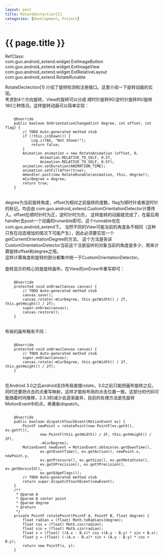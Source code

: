 ```yaml
---
layout: post
title: RotateDectection[2]
categories: [Development, Project]
---
```


{{ page.title }}
================

RefClass:</br>
	com.guo.android_extend.widget.ExtImageButton</br>
	com.guo.android_extend.widget.ExtImageView</br>
	com.guo.android_extend.widget.ExtRelativeLayout</br>
	com.guo.android_extend.RotateRunable</br>
	
RotateDectection[1] 介绍了旋转检测和注册接口。这里介绍一下旋转动画的实现。</br>
考虑到4个方向旋转，View的旋转可以分成 顺时针旋转90/逆时针旋转90/旋转180三种情况。这样旋转动画可以简单实现：
</p><pre><code>
	@Override
	public boolean OnOrientationChanged(int degree, int offset, int flag) {
		// TODO Auto-generated method stub
		if (!this.isShown()) {
			Log.i(TAG, "Not Shown!");
			return false;
		}
		Animation animation = new RotateAnimation (offset, 0,
				Animation.RELATIVE_TO_SELF, 0.5f, 
				Animation.RELATIVE_TO_SELF, 0.5f);
		animation.setDuration(ANIMATION_TIME);
		animation.setFillAfter(true);
		mHandler.post(new RotateRunable(animation, this, degree));
		mCurDegree = degree;
		return true;
	}
</code></pre>
</br>
degree为当前旋转角度，offset为相对之前旋转的度数，flag为顺时针或者逆时针的标记。均会由
com.guo.android_extend.CustomOrientationDetector计算传入。offset在顺时针时为正，逆时针时为负。
这样旋转的动画就完成了，在最后用handler去post一个动画的runanble即可。这个runnable也在com.guo.android_extend下。
当然不同的View可能当前的角度各不相同（这种只有在动态增加的情况下可能产生），因此必须要实现一个getCurrentOrientationDegree的方法，
这个方法是告诉CustomOrientationDetector当前这个注册监听的对象当前的角度是多少，用来计算旋转offset和degree之用。</br>
这样计算角度和旋转的部分都集中统一于CustomOrientationDetector。</br>
</br>
旋转显示的核心则是旋转画布，在View的onDraw中重写即可：</br>
<pre><code>
	@Override
	protected void onDraw(Canvas canvas) {
		// TODO Auto-generated method stub
		canvas.save();
		canvas.rotate(-mCurDegree, this.getWidth() / 2f, this.getHeight() / 2f);
		super.onDraw(canvas);
		canvas.restore();
	}
</code></pre></br>
布局的画布略有不同：</br>
<pre><code>
	@Override
	protected void onDraw(Canvas canvas) {
		// TODO Auto-generated method stub
		super.onDraw(canvas);
		canvas.rotate(-mCurDegree, this.getWidth() / 2f, this.getHeight() / 2f);
	}
</code></pre></br>
在Android 3.0之后android支持布局直接rotate，3.0之前只能把画布旋转之后，同时还要把点击的点重写映射，这样才能和布局的点击位置一致。这部分的代码可能随着时间推移，2.3.3的减少会逐渐废弃，目前的处理方法是先旋转MotionEvent中的点，再重新dispatch。
<pre><code>
	@Override
	public boolean dispatchTouchEvent(MotionEvent ev) {
		PointF newPoint = rotatePoint(new PointF(ev.getX(), ev.getY()),
				new PointF(this.getWidth() / 2F, this.getHeight() / 2F),
				-mCurDegree);
		MotionEvent newEvent = MotionEvent.obtain(ev.getDownTime(),
				ev.getEventTime(), ev.getAction(), newPoint.x, newPoint.y,
				ev.getPressure(), ev.getSize(), ev.getMetaState(),
				ev.getXPrecision(), ev.getYPrecision(), ev.getDeviceId(),
				ev.getEdgeFlags());
		// TODO Auto-generated method stub
		return super.dispatchTouchEvent(newEvent);
	}
	/**
	 * @param A
	 * @param B center point
	 * @param degree
	 * @return
	 */
	private PointF rotatePoint(PointF A, PointF B, float degree) {
		float radian = (float) Math.toRadians(degree);
		float cos = (float) Math.cos(radian);
		float sin = (float) Math.sin(radian);
		float x = (float) ((A.x - B.x)* cos +(A.y - B.y) * sin + B.x);  
		float y = (float) (-(A.x - B.x)* sin + (A.y - B.y) * cos + B.y);  
		return new PointF(x, y);
	}
</code></pre></br>
